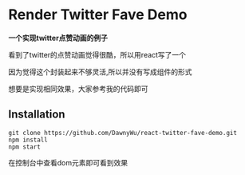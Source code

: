 Render Twitter Fave Demo
===

**一个实现twitter点赞动画的例子**

看到了twitter的点赞动画觉得很酷，所以用react写了一个

因为觉得这个封装起来不够灵活,所以并没有写成组件的形式

想要是实现相同效果，大家参考我的代码即可

## Installation

```shell
git clone https://github.com/DawnyWu/react-twitter-fave-demo.git
npm install
npm start
```

在控制台中查看dom元素即可看到效果